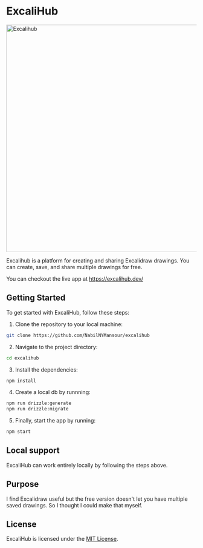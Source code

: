 # ExcaliHub
<img src="https://github.com/user-attachments/assets/89e2ede0-a8e6-4051-80a0-cc34604f4697" alt="Excalihub" style="width:600px;"/>

Excalihub is a platform for creating and sharing Excalidraw drawings. You can create, save, and share multiple drawings for free.

You can checkout the live app at https://excalihub.dev/

## Getting Started

To get started with ExcaliHub, follow these steps:

1. Clone the repository to your local machine:
```bash
git clone https://github.com/NabilNYMansour/excalihub
```
2. Navigate to the project directory:
```bash
cd excalihub
```
3. Install the dependencies:
```bash
npm install
```
4. Create a local db by runnning:
```bash
npm run drizzle:generate
npm run drizzle:migrate
```
5. Finally, start the app by running:
```bash
npm start
```

## Local support

ExcaliHub can work entirely locally by following the steps above.

## Purpose

I find Excalidraw useful but the free version doesn't let you have multiple saved drawings. So I thought I could make that myself.

## License

ExcaliHub is licensed under the [MIT License](LICENSE).
